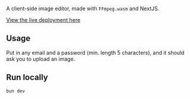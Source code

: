 A client-side image editor, made with `FFmpeg.wasm` and NextJS.

[View the live deployment here](https://image-editor-ten-drab.vercel.app/)

## Usage

Put in any email and a password (min. length 5 characters), and it should ask you to upload an image.

## Run locally

```bash
bun dev
```